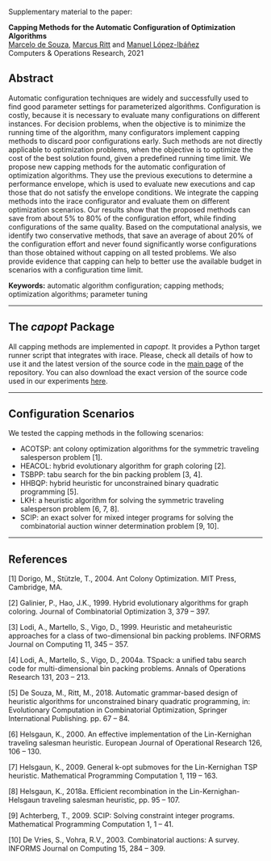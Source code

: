 Supplementary material to the paper:

**Capping Methods for the Automatic Configuration of Optimization Algorithms**<br>
[Marcelo de Souza][marcelo], [Marcus Ritt][marcus] and [Manuel López-Ibáñez][manuel]<br>
Computers & Operations Research, 2021

## Abstract
Automatic configuration techniques are widely and successfully used to find good parameter settings for parameterized algorithms. Configuration is costly, because it is necessary to evaluate many configurations on different instances. For decision problems, when the objective is to minimize the running time of the algorithm, many configurators implement capping methods to discard poor configurations early. Such methods are not directly applicable to optimization problems, when the objective is to optimize the cost of the best solution found, given a predefined running time limit. We propose new capping methods for the automatic configuration of optimization algorithms. They use the previous executions to determine a performance envelope, which is used to evaluate new executions and cap those that do not satisfy the envelope conditions. We integrate the capping methods into the irace configurator and evaluate them on different optimization scenarios. Our results show that the proposed methods can save from about 5% to 80% of the configuration effort, while finding configurations of the same quality. Based on the computational analysis, we identify two conservative methods, that save an average of about 20% of the configuration effort and never found significantly worse configurations than those obtained without capping on all tested problems. We also provide evidence that capping can help to better use the available budget in scenarios with a configuration time limit.

**Keywords:** automatic algorithm configuration; capping methods; optimization algorithms; parameter tuning

***

## The *capopt* Package

All capping methods are implemented in *capopt*. It provides a Python target runner script that integrates with irace. Please, check all details of how to use it and the latest version of the source code in the [main page](../) of the repository. You can also download the exact version of the source code used in our experiments [here][capopt-download].

***

## Configuration Scenarios

We tested the capping methods in the following scenarios:

+ ACOTSP: ant colony optimization algorithms for the symmetric traveling salesperson problem [1].
+ HEACOL: hybrid evolutionary algorithm for graph coloring [2].
+ TSBPP: tabu search for the bin packing problem [3, 4].
+ HHBQP: hybrid heuristic for unconstrained binary quadratic programming [5].
+ LKH: a heuristic algorithm for solving the symmetric traveling salesperson problem [6, 7, 8].
+ SCIP: an exact solver for mixed integer programs for solving the combinatorial auction winner determination problem [9, 10].

***

## References

[1] Dorigo, M., Stützle, T., 2004. Ant Colony Optimization. MIT Press, Cambridge, MA.

[2] Galinier, P., Hao, J.K., 1999. Hybrid evolutionary algorithms for graph coloring. Journal of Combinatorial Optimization 3, 379 – 397.

[3] Lodi, A., Martello, S., Vigo, D., 1999. Heuristic and metaheuristic approaches for a class of two-dimensional bin packing problems. INFORMS Journal on Computing 11, 345 – 357.

[4] Lodi, A., Martello, S., Vigo, D., 2004a. TSpack: a unified tabu search code for multi-dimensional bin packing problems. Annals of Operations Research 131, 203 – 213.

[5] De Souza, M., Ritt, M., 2018. Automatic grammar-based design of heuristic algorithms for unconstrained binary quadratic programming, in: Evolutionary Computation in Combinatorial Optimization, Springer International Publishing. pp. 67 – 84.

[6] Helsgaun, K., 2000. An effective implementation of the Lin-Kernighan traveling salesman heuristic. European Journal of Operational Research 126, 106 – 130.

[7] Helsgaun, K., 2009. General k-opt submoves for the Lin-Kernighan TSP heuristic. Mathematical Programming Computation 1, 119 – 163.

[8] Helsgaun, K., 2018a. Efficient recombination in the Lin-Kernighan-Helsgaun traveling salesman heuristic, pp. 95 – 107.

[9] Achterberg, T., 2009. SCIP: Solving constraint integer programs. Mathematical Programming Computation 1, 1 – 41.

[10] De Vries, S., Vohra, R.V., 2003. Combinatorial auctions: A survey. INFORMS Journal on Computing 15, 284 – 309.


[marcelo]: https://souzamarcelo.github.io
[marcus]: https://www.inf.ufrgs.br/~mrpritt
[manuel]: http://lopez-ibanez.eu
[capopt]: https://github.com/souzamarcelo/capopt
[python]: https://www.python.org
[r]: https://www.r-project.org
[irace]: http://iridia.ulb.ac.be/irace
[rpy2]: https://rpy2.github.io
[psutil]: https://psutil.readthedocs.io/en/latest
[example-acotsp]: https://github.com/capopt/capopt/tree/master/examples/acotsp
[iracedoc]: https://cran.r-project.org/web/packages/irace/vignettes/irace-package.pdf
[capopt-download]: files/capopt.zip
[acotsp]: http://www.aco-metaheuristic.org/aco-code/public-software.html
[heacol]: http://rhydlewis.eu/resources/gCol.zip
[tsbpp]: http://or.dei.unibo.it/research_pages/ORcodes/TSpack.html
[hhbqp]: https://github.com/souzamarcelo/hhbqp
[src-acotsp]: files/acotsp.zip
[src-heacol]: files/heacol.zip
[src-tsbpp]: files/tsbpp.zip
[src-hhbqp]: files/hhbqp.zip
[par-acotsp]: files/parameters-acotsp.txt
[par-heacol]: files/parameters-heacol.txt
[par-tsbpp]: files/parameters-tsbpp.txt
[par-hhbqp]: files/parameters-hhbqp.txt
[bkv-acotsp]: files/bkv-acotsp.txt
[bkv-heacol]: files/bkv-heacol.txt
[bkv-tsbpp]: files/bkv-tsbpp.txt
[bkv-hhbqp]: files/bkv-hhbqp.txt
[train-acotsp]: files/train-acotsp.zip
[train-heacol]: files/train-heacol.zip
[train-tsbpp]: files/train-tsbpp.zip
[train-hhbqp]: files/train-hhbqp.zip
[test-acotsp]: files/test-acotsp.zip
[test-heacol]: files/test-heacol.zip
[test-tsbpp]: files/test-tsbpp.zip
[test-hhbqp]: files/test-hhbqp.zip
[parc-acotsp]: files/parameters-capopt-acotsp.txt
[parc-heacol]: files/parameters-capopt-heacol.txt
[parc-tsbpp]: files/parameters-capopt-tsbpp.txt
[parc-hhbqp]: files/parameters-capopt-hhbqp.txt
[scenario-acotsp]: files/scenario-acotsp.txt
[scenario-heacol]: files/scenario-heacol.txt
[scenario-tsbpp]: files/scenario-tsbpp.txt
[scenario-hhbqp]: files/scenario-hhbqp.txt
[train-data-evaluation]: files/train-data-evaluation.csv
[test-data-evaluation]: files/test-data-evaluation.csv
[train-data-timeasbudget]: files/train-data-timeasbudget.csv
[test-data-timeasbudget]: files/test-data-timeasbudget.csv
[noncapped]: files/noncapped-executions.csv
[capped]: files/capped-executions.csv
